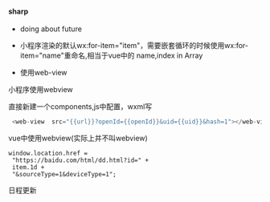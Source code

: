 #### sharp 

* doing about future

* 小程序渲染的默认wx:for-item="item"，需要嵌套循环的时候使用wx:for-item="name"重命名,相当于vue中的 name,index in Array

* 使用web-view

小程序使用webview

直接新建一个components,js中配置，wxml写
```js
 <web-view  src="{{url}}?openId={{openId}}&uid={{uid}}&hash=1"></web-view>
 ```
 
 vue中使用webview(实际上并不叫webview)
 ```
 window.location.href =
  "https://baidu.com/html/dd.html?id=" +
  item.1d +
  "&sourceType=1&deviceType=1";
  ```
 
 日程更新
